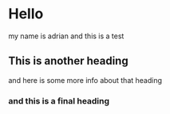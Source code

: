 # Hello

my name is adrian and this is a test

## This is another heading 

and here is some more info about that heading

### and this is a final heading

